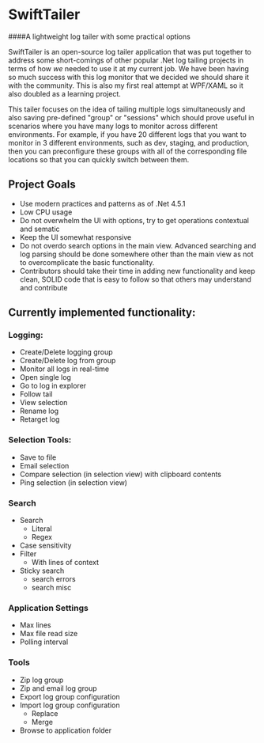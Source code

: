 # SwiftTailer
####A lightweight log tailer with some practical options

SwiftTailer is an open-source log tailer application that was put together to address some short-comings of other popular .Net log tailing projects in terms of how *we* needed to use it at my current job. We have been having so much success with this log monitor that we decided we should share it with the community. This is also my first real attempt at WPF/XAML so it also doubled as a learning project.

This tailer focuses on the idea of tailing multiple logs simultaneously and also saving pre-defined "group" or "sessions" which should prove useful in scenarios where you have many logs to monitor across different environments. For example, if you have 20 different logs that you want to monitor in 3 different environments, such as dev, staging, and production, then you can preconfigure these groups with all of the corresponding file locations so that you can quickly switch between them.

## Project Goals
  - Use modern practices and patterns as of .Net 4.5.1
  - Low CPU usage
  - Do not overwhelm the UI with options, try to get operations contextual and sematic
  - Keep the UI somewhat responsive
  - Do not overdo search options in the main view. Advanced searching and log parsing should be done somewhere other than the main view as not to overcomplicate the basic functionality.
  - Contributors should take their time in adding new functionality and keep clean, SOLID code that is easy to follow so that others may understand and contribute


## Currently implemented functionality: 

### Logging:
 - Create/Delete logging group
 - Create/Delete log from group
 - Monitor all logs in real-time
 - Open single log
 - Go to log in explorer
 - Follow tail
 - View selection
 - Rename log
 - Retarget log
 
### Selection Tools:
 - Save to file
 - Email selection
 - Compare selection (in selection view) with clipboard contents
 - Ping selection (in selection view)
 
### Search
 - Search
   - Literal
   - Regex
 - Case sensitivity
 - Filter
   - With lines of context
 - Sticky search
   - search errors
   - search misc
 
### Application Settings
 - Max lines
 - Max file read size
 - Polling interval
 
### Tools
 - Zip log group
 - Zip and email log group
 - Export log group configuration
 - Import log group configuration
   - Replace
   - Merge
 - Browse to application folder

